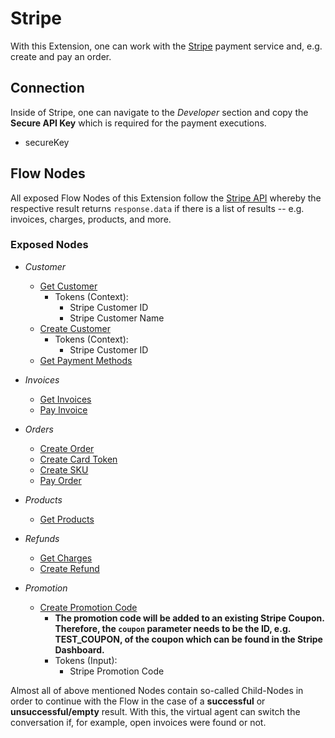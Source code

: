 # Stripe

With this Extension, one can work with the [Stripe](https://stripe.com) payment service and, e.g. create and pay an order.

## Connection

Inside of Stripe, one can navigate to the *Developer* section and copy the **Secure API Key** which is required for the payment executions.

- secureKey

## Flow Nodes

All exposed Flow Nodes of this Extension follow the [Stripe API](https://stripe.com/docs/api?lang=node) whereby the respective result returns `response.data` if there is a list of results -- e.g. invoices, charges, products, and more.

### Exposed Nodes

- *Customer*
  - [Get Customer](https://stripe.com/docs/api/customers/list?lang=node)
    - Tokens (Context):
      - Stripe Customer ID
      - Stripe Customer Name
  - [Create Customer](https://stripe.com/docs/api/customers/create?lang=node)
    - Tokens (Context):
      - Stripe Customer ID
  - [Get Payment Methods](https://stripe.com/docs/api/cards/list?lang=node)
- *Invoices*
  - [Get Invoices](https://stripe.com/docs/api/invoices/list?lang=node)
  - [Pay Invoice](https://stripe.com/docs/api/invoices/pay)
- *Orders*
  - [Create Order](https://stripe.com/docs/api/orders/create)
  - [Create Card Token](https://stripe.com/docs/api/tokens/create_card)
  - [Create SKU](https://stripe.com/docs/api/skus/create)
  - [Pay Order](https://stripe.com/docs/api/orders/pay?lang=node)

- *Products*
  - [Get Products](https://stripe.com/docs/api/products/list)
- *Refunds*
  - [Get Charges](https://stripe.com/docs/api/charges/list)
  - [Create Refund](https://stripe.com/docs/api/refunds/create)
- *Promotion*
  - [Create Promotion Code](https://stripe.com/docs/api/promotion_codes/create)
    - **The promotion code will be added to an existing Stripe Coupon. Therefore, the `coupon` parameter needs to be the ID, e.g. TEST_COUPON, of the coupon which can be found in the Stripe Dashboard.**
    - Tokens (Input):
      - Stripe Promotion Code

Almost all of above mentioned Nodes contain so-called Child-Nodes in order to continue with the Flow in the case of a **successful** or **unsuccessful/empty** result. With this, the virtual agent can switch the conversation if, for example, open invoices were found or not.